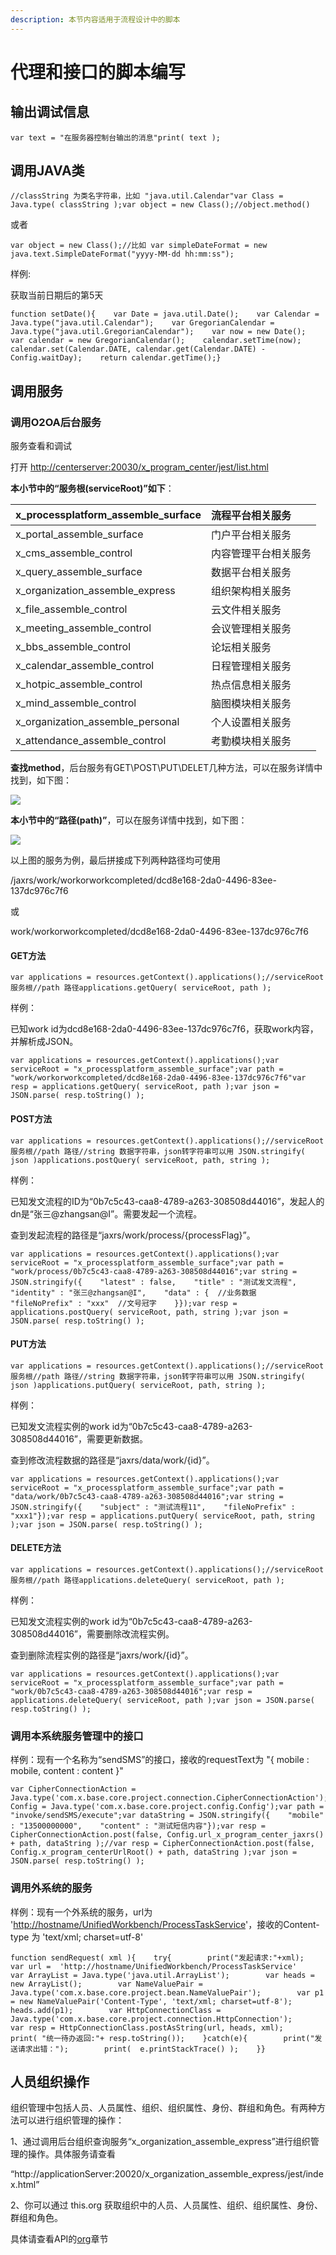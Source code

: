 ```yaml
---
description: 本节内容适用于流程设计中的脚本
---
```


# 代理和接口的脚本编写

## 输出调试信息

```text
var text = "在服务器控制台输出的消息"print( text );
```

## 调用JAVA类

```text
//classString 为类名字符串，比如 "java.util.Calendar"var Class = Java.type( classString );var object = new Class();//object.method()
```

或者

```text
var object = new Class();//比如 var simpleDateFormat = new java.text.SimpleDateFormat("yyyy-MM-dd hh:mm:ss");
```

样例:

获取当前日期后的第5天

```text
function setDate(){    var Date = java.util.Date();    var Calendar = Java.type("java.util.Calendar");    var GregorianCalendar = Java.type("java.util.GregorianCalendar");    var now = new Date();    var calendar = new GregorianCalendar();    calendar.setTime(now);    calendar.set(Calendar.DATE, calendar.get(Calendar.DATE) - Config.waitDay);    return calendar.getTime();}
```

## 调用服务

### 调用O2OA后台服务

服务查看和调试

打开 [http://centerserver:20030/x\_program\_center/jest/list.html](http://centerserver:20030/x_program_center/jest/list.html)

**本小节中的“服务根\(**serviceRoot**\)”如下**：

| x\_processplatform\_assemble\_surface | 流程平台相关服务 |
| :--- | :--- |
| x\_portal\_assemble\_surface | 门户平台相关服务 |
| x\_cms\_assemble\_control | 内容管理平台相关服务 |
| x\_query\_assemble\_surface | 数据平台相关服务 |
| x\_organization\_assemble\_express | 组织架构相关服务 |
| x\_file\_assemble\_control | 云文件相关服务 |
| x\_meeting\_assemble\_control | 会议管理相关服务 |
| x\_bbs\_assemble\_control | 论坛相关服务 |
| x\_calendar\_assemble\_control | 日程管理相关服务 |
| x\_hotpic\_assemble\_control | 热点信息相关服务 |
| x\_mind\_assemble\_control | 脑图模块相关服务 |
| x\_organization\_assemble\_personal | 个人设置相关服务 |
| x\_attendance\_assemble\_control | 考勤模块相关服务 |

**查找method**，后台服务有GET\POST\PUT\DELET几种方法，可以在服务详情中找到，如下图：

![](../../.gitbook/assets/qq-tu-pian-20190818132014.png)

**本小节中的“路径\(path\)”**，可以在服务详情中找到，如下图：

![](../../.gitbook/assets/qq-tu-pian-20190818123643.png)

以上图的服务为例，最后拼接成下列两种路径均可使用

/jaxrs/work/workorworkcompleted/dcd8e168-2da0-4496-83ee-137dc976c7f6

或

work/workorworkcompleted/dcd8e168-2da0-4496-83ee-137dc976c7f6

#### GET方法

```text
var applications = resources.getContext().applications();//serviceRoot 服务根//path 路径applications.getQuery( serviceRoot, path );
```

样例：

已知work id为dcd8e168-2da0-4496-83ee-137dc976c7f6，获取work内容，并解析成JSON。

```text
var applications = resources.getContext().applications();var serviceRoot = "x_processplatform_assemble_surface";var path = "work/workorworkcompleted/dcd8e168-2da0-4496-83ee-137dc976c7f6"var resp = applications.getQuery( serviceRoot, path );var json = JSON.parse( resp.toString() );
```



#### POST方法

```text
var applications = resources.getContext().applications();//serviceRoot 服务根//path 路径//string 数据字符串，json转字符串可以用 JSON.stringify( json )applications.postQuery( serviceRoot, path, string );
```

样例：

已知发文流程的ID为“0b7c5c43-caa8-4789-a263-308508d44016”，发起人的dn是“张三@zhangsan@I”。需要发起一个流程。

查到发起流程的路径是“jaxrs/work/process/{processFlag}”。

```text
var applications = resources.getContext().applications();var serviceRoot = "x_processplatform_assemble_surface";var path = "work/process/0b7c5c43-caa8-4789-a263-308508d44016";var string = JSON.stringify({    "latest" : false,    "title" : "测试发文流程",    "identity" : "张三@zhangsan@I",    "data" : {  //业务数据         "fileNoPrefix" : "xxx"  //文号冠字    }});var resp = applications.postQuery( serviceRoot, path, string );var json = JSON.parse( resp.toString() );
```



#### PUT方法

```text
var applications = resources.getContext().applications();//serviceRoot 服务根//path 路径//string 数据字符串，json转字符串可以用 JSON.stringify( json )applications.putQuery( serviceRoot, path, string );
```

样例：

已知发文流程实例的work id为“0b7c5c43-caa8-4789-a263-308508d44016”，需要更新数据。

查到修改流程数据的路径是“jaxrs/data/work/{id}”。

```text
var applications = resources.getContext().applications();var serviceRoot = "x_processplatform_assemble_surface";var path = "data/work/0b7c5c43-caa8-4789-a263-308508d44016";var string = JSON.stringify({    "subject" : "测试流程11",    "fileNoPrefix" : "xxx1"});var resp = applications.putQuery( serviceRoot, path, string );var json = JSON.parse( resp.toString() );
```

#### 

#### DELETE方法

```text
var applications = resources.getContext().applications();//serviceRoot 服务根//path 路径applications.deleteQuery( serviceRoot, path );
```

样例：

已知发文流程实例的work id为“0b7c5c43-caa8-4789-a263-308508d44016”，需要删除改流程实例。

查到删除流程实例的路径是“jaxrs/work/{id}”。

```text
var applications = resources.getContext().applications();var serviceRoot = "x_processplatform_assemble_surface";var path = "work/0b7c5c43-caa8-4789-a263-308508d44016";var resp = applications.deleteQuery( serviceRoot, path );var json = JSON.parse( resp.toString() );
```

### 调用本系统服务管理中的接口

样例：现有一个名称为“sendSMS”的接口，接收的requestText为 "{ mobile : mobile, content : content }"

```text
var CipherConnectionAction = Java.type('com.x.base.core.project.connection.CipherConnectionAction');var Config = Java.type('com.x.base.core.project.config.Config');var path = "invoke/sendSMS/execute";var dataString = JSON.stringify({    "mobile" : "13500000000",    "content" : "测试短信内容"});var resp = CipherConnectionAction.post(false, Config.url_x_program_center_jaxrs() + path, dataString );//var resp = CipherConnectionAction.post(false, Config.x_program_centerUrlRoot() + path, dataString );var json = JSON.parse( resp.toString() );
```



### 调用外系统的服务

样例：现有一个外系统的服务，url为 '[http://hostname/UnifiedWorkbench/ProcessTaskService](http://10.11.198.209:9083/UnifiedWorkbench/ProcessTaskService)'，接收的Content-type 为 'text/xml; charset=utf-8'

```text
function sendRequest( xml ){    try{        print("发起请求:"+xml);        var url =  'http://hostname/UnifiedWorkbench/ProcessTaskService'        var ArrayList = Java.type('java.util.ArrayList');        var heads = new ArrayList();        var NameValuePair = Java.type('com.x.base.core.project.bean.NameValuePair');        var p1 = new NameValuePair('Content-Type', 'text/xml; charset=utf-8');        heads.add(p1);        var HttpConnectionClass = Java.type('com.x.base.core.project.connection.HttpConnection');        var resp = HttpConnectionClass.postAsString(url, heads, xml);        print( "统一待办返回:"+ resp.toString());    }catch(e){        print("发送请求出错：");        print(  e.printStackTrace() );    }}
```

## 人员组织操作

组织管理中包括人员、人员属性、组织、组织属性、身份、群组和角色。有两种方法可以进行组织管理的操作：

1、通过调用后台组织查询服务“x\_organization\_assemble\_express”进行组织管理的操作。具体服务请查看

“http://applicationServer:20020/x\_organization\_assemble\_express/jest/index.html”

2、你可以通过 this.org 获取组织中的人员、人员属性、组织、组织属性、身份、群组和角色。 

具体请查看API的[org](http://www.o2oa.net/x_desktop/portal.html?id=dcd8e168-2da0-4496-83ee-137dc976c7f6&page=d26f71a1-0488-4171-8bc8-e7bffda81561)章节





